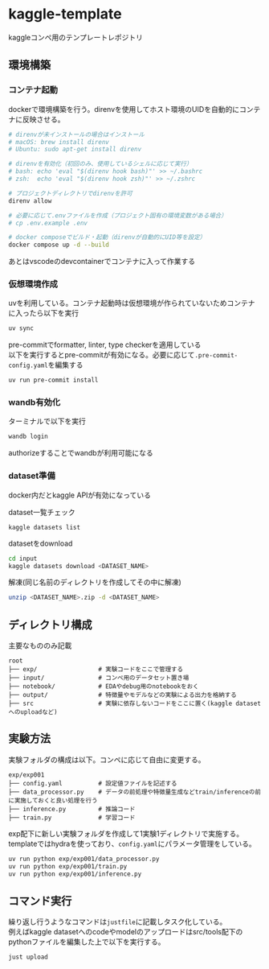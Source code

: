 # kaggle-template
kaggleコンペ用のテンプレートレポジトリ

## 環境構築

### コンテナ起動

dockerで環境構築を行う。direnvを使用してホスト環境のUIDを自動的にコンテナに反映させる。

```bash
# direnvが未インストールの場合はインストール
# macOS: brew install direnv
# Ubuntu: sudo apt-get install direnv

# direnvを有効化（初回のみ、使用しているシェルに応じて実行）
# bash: echo 'eval "$(direnv hook bash)"' >> ~/.bashrc
# zsh:  echo 'eval "$(direnv hook zsh)"' >> ~/.zshrc

# プロジェクトディレクトリでdirenvを許可
direnv allow

# 必要に応じて.envファイルを作成（プロジェクト固有の環境変数がある場合）
# cp .env.example .env

# docker composeでビルド・起動（direnvが自動的にUID等を設定）
docker compose up -d --build
```

あとはvscodeのdevcontainerでコンテナに入って作業する

### 仮想環境作成
uvを利用している。コンテナ起動時は仮想環境が作られていないためコンテナに入ったら以下を実行

```bash
uv sync
```

pre-commitでformatter, linter, type checkerを適用している  
以下を実行するとpre-commitが有効になる。必要に応じて`.pre-commit-config.yaml`を編集する

```sh
uv run pre-commit install
```

### wandb有効化

ターミナルで以下を実行
```sh
wandb login
```
authorizeすることでwandbが利用可能になる

### dataset準備
docker内だとkaggle APIが有効になっている

dataset一覧チェック
```
kaggle datasets list
```
datasetをdownload
```bash
cd input
kaggle datasets download <DATASET_NAME>
```
解凍(同じ名前のディレクトリを作成してその中に解凍)
```bash
unzip <DATASET_NAME>.zip -d <DATASET_NAME>
```

## ディレクトリ構成
主要なもののみ記載
```
root
├── exp/                 # 実験コードをここで管理する
├── input/               # コンペ用のデータセット置き場
├── notebook/            # EDAやdebug用のnotebookをおく
├── output/              # 特徴量やモデルなどの実験による出力を格納する 
├── src                  # 実験に依存しないコードをここに置く(kaggle datasetへのuploadなど)
```

## 実験方法
実験フォルダの構成は以下。コンペに応じて自由に変更する。
```
exp/exp001
├── config.yaml          # 設定値ファイルを記述する
├── data_processor.py    # データの前処理や特徴量生成などtrain/inferenceの前に実施しておくと良い処理を行う
├── inference.py         # 推論コード
├── train.py             # 学習コード
```

exp配下に新しい実験フォルダを作成して1実験1ディレクトリで実施する。  
templateではhydraを使っており、`config.yaml`にパラメータ管理をしている。  

```bash
uv run python exp/exp001/data_processor.py
uv run python exp/exp001/train.py
uv run python exp/exp001/inference.py
```

## コマンド実行
繰り返し行うようなコマンドは`justfile`に記載しタスク化している。  
例えばkaggle datasetへのcodeやmodelのアップロードはsrc/tools配下のpythonファイルを編集した上で以下を実行する。

```bash
just upload
```
